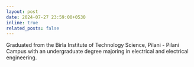 ```yaml
---
layout: post
date: 2024-07-27 23:59:00+0530
inline: true
related_posts: false
---
```


Graduated from the Birla Institute of Technology Science, Pilani - Pilani Campus with an undergraduate degree majoring in electrical and electrical engineering.